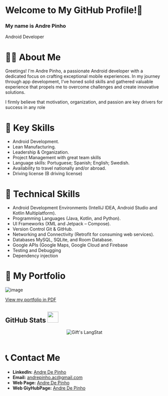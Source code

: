 <!-- Title -->
# Welcome to My GitHub Profile!👋
### My name is Andre Pinho 
Android Developer

<!-- About Me -->
# 👨‍💻 About Me
Greetings! I'm Andre Pinho, a passionate Android developer with a dedicated focus on crafting exceptional mobile experiences. In my journey through app development, I've honed solid skills and gathered valuable experience that propels me to overcome challenges and create innovative solutions. 

I firmly believe that motivation, organization, and passion are key drivers for success in any role

# 🔑 Key Skills
-	Android Development.
-	Lean Manufacturing.
-	Leadership & Organization.
-	Project Management with great team skills
-	Language skills: Portuguese; Spanish; English; Swedish.
-	Availability to travel nationally and/or abroad.
-	Driving license (B driving license)


# 🔑 Technical Skills
-	Android Development Environments (IntelliJ IDEA, Android Studio and Kotlin Multiplatform).
-	Programming Languages (Java, Kotlin, and Python).
-	UI Frameworks (XML and Jetpack – Compose).
-	Version Control Git & GitHub.
-	Networking and Connectivity (Retrofit for consuming web services).
-	Databases MySQL, SQLite, and Room Database.
-	Google APIs (Google Maps, Google Cloud and Firebase
-	Testing and Debugging
-	Dependency injection

<!-- Project -->
# 🚀 My Portfolio
![image](https://github.com/PinhoDev/PinhoDev/assets/122530757/1213bbf9-7596-49ca-a53a-ec5a13429058)

[View my portfolio in PDF](https://github.com/PinhoDev/PinhoDev/blob/main/My%20Portofolio.pdf)

<!-- GitHub Stats -->
 ## GitHub Stats <img src = "https://i.pinimg.com/originals/65/c4/f4/65c4f452571be1261e9c623f7da488ac.gif" width = 35px> 
 <div align="center">
   <img align="center" src="https://github-readme-streak-stats.herokuapp.com/?user=pinhodev" alt="Gift's LangStat" />
   </br>
   </br>
</div>

<!-- Connect with me -->
# 📞 Contact Me
- **LinkedIn:** [Andre De Pinho](https://www.linkedin.com/in/andre-de-pinho)
- **Email:** andrepinho.ac@gmail.com
- **Web Page:** [Andre De Pinho](https://www.pinhodev.com)
- **Web GiyHubPage:** [Andre De Pinho](https://www.pinhodev.com)
